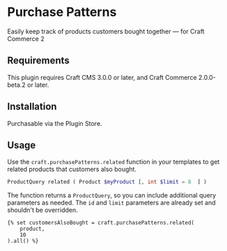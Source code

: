 # Purchase Patterns
Easily keep track of products customers bought together — for Craft Commerce 2

## Requirements

This plugin requires Craft CMS 3.0.0 or later, and Craft Commerce 2.0.0-beta.2 or later.

## Installation

Purchasable via the Plugin Store.

## Usage

Use the `craft.purchasePatterns.related` function in your templates to get related products that customers also bought.

```php
ProductQuery related ( Product $myProduct [, int $limit = 8  ] )
```

The function returns a `ProductQuery`, so you can include additional query parameters as needed. The `id` and `limit` parameters are already set and shouldn't be overridden.

```twig
{% set customersAlsoBought = craft.purchasePatterns.related(
    product,
    10
).all() %}
```